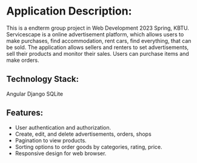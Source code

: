 # Application Description: 

This is a endterm group project in Web Development 2023 Spring, KBTU. Servicescape is a online advertisement platform, which allows users to make purchases, find accommodation, rent cars, find everything, that can be sold. The application allows sellers and renters to set advertisements, sell their products and monitor their sales. Users can purchase items and make orders. 

##  Technology Stack:
Angular
Django
SQLite

## Features:
* User authentication and authorization.
* Create, edit, and delete advertisements, orders, shops
* Pagination to view products.
* Sorting options to order goods by categories, rating, price.
* Responsive design for web browser.
